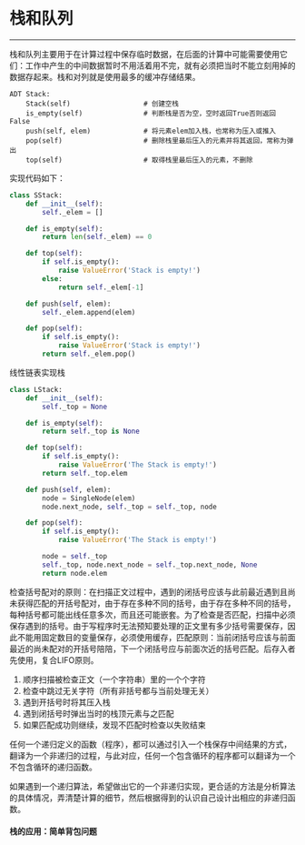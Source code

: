 # 栈和队列

---

栈和队列主要用于在计算过程中保存临时数据，在后面的计算中可能需要使用它们：工作中产生的中间数据暂时不用活着用不完，就有必须把当时不能立刻用掉的数据存起来。栈和对列就是使用最多的缓冲存储结果。

```
ADT Stack:
    Stack(self)                  # 创建空栈
    is_empty(self)               # 判断栈是否为空，空时返回True否则返回False
    push(self, elem)             # 将元素elem加入栈，也常称为压入或推入
    pop(self)                    # 删除栈里最后压入的元素并将其返回，常称为弹出
    top(self)                    # 取得栈里最后压入的元素，不删除
```

实现代码如下：

```py
class SStack:
    def __init__(self):
        self._elem = []

    def is_empty(self):
        return len(self._elem) == 0

    def top(self):
        if self.is_empty():
            raise ValueError('Stack is empty!')
        else:
            return self._elem[-1]

    def push(self, elem):
        self._elem.append(elem)

    def pop(self):
        if self.is_empty():
            raise ValueError('Stack is empty!')
        return self._elem.pop()
```

线性链表实现栈

```py
class LStack:
    def __init__(self):
        self._top = None

    def is_empty(self):
        return self._top is None

    def top(self):
        if self.is_empty():
            raise ValueError('The Stack is empty!')
        return self._top.elem

    def push(self, elem):
        node = SingleNode(elem)
        node.next_node, self._top = self._top, node

    def pop(self):
        if self.is_empty():
            raise ValueError('The Stack is empty!')

        node = self._top
        self._top, node.next_node = self._top.next_node, None
        return node.elem
```

检查括号配对的原则：在扫描正文过程中，遇到的闭括号应该与此前最近遇到且尚未获得匹配的开括号配对，由于存在多种不同的括号，由于存在多种不同的括号，每种括号都可能出线任意多次，而且还可能嵌套。为了检查是否匹配，扫描中必须保存遇到的括号。由于写程序时无法预知要处理的正文里有多少括号需要保存，因此不能用固定数目的变量保存，必须使用缓存，匹配原则：当前闭括号应该与前面最近的尚未配对的开括号陪陪，下一个闭括号应与前面次近的括号匹配。后存入者先使用，复合LIFO原则。

1. 顺序扫描被检查正文（一个字符串）里的一个个字符
2. 检查中跳过无关字符（所有非括号都与当前处理无关）
3. 遇到开括号时将其压入栈
4. 遇到闭括号时弹出当时的栈顶元素与之匹配
5. 如果匹配成功则继续，发现不匹配时检查以失败结束

任何一个递归定义的函数（程序），都可以通过引入一个栈保存中间结果的方式，翻译为一个非递归的过程，与此对应，任何一个包含循环的程序都可以翻译为一个不包含循环的递归函数。

如果遇到一个递归算法，希望做出它的一个非递归实现，更合适的方法是分析算法的具体情况，弄清楚计算的细节，然后根据得到的认识自己设计出相应的非递归函数。

#### 栈的应用：简单背包问题





